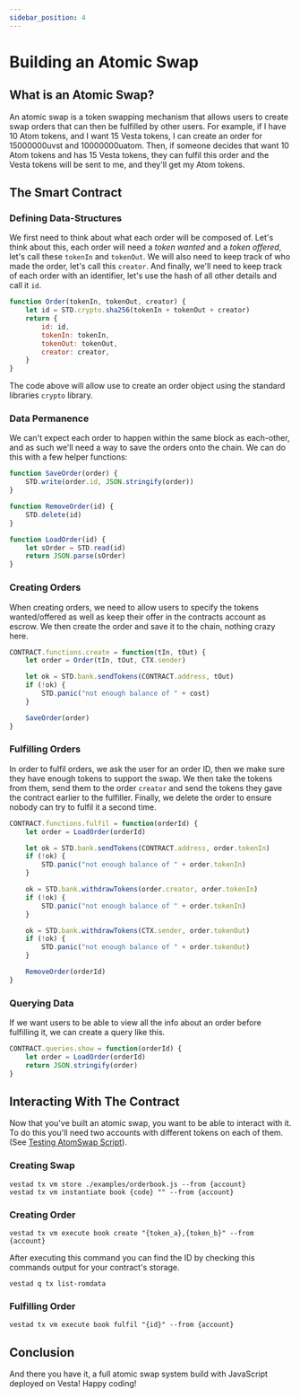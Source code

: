 ```yaml
---
sidebar_position: 4
---
```

# Building an Atomic Swap
## What is an Atomic Swap?
An atomic swap is a token swapping mechanism that allows users to create swap orders that can then be fulfilled by 
other users. For example, if I have 10 Atom tokens, and I want 15 Vesta tokens, I can create an order for 15000000uvst
and 10000000uatom. Then, if someone decides that want 10 Atom tokens and has 15 Vesta tokens, they can fulfil this order
and the Vesta tokens will be sent to me, and they'll get my Atom tokens.

## The Smart Contract
### Defining Data-Structures
We first need to think about what each order will be composed of. Let's think about this, each order will need a 
*token wanted* and a *token offered*, let's call these `tokenIn` and `tokenOut`. We will also need to keep track of who
made the order, let's call this `creator`. And finally, we'll need to keep track of each order with an identifier, let's
use the hash of all other details and call it `id`.

```js
function Order(tokenIn, tokenOut, creator) {
    let id = STD.crypto.sha256(tokenIn + tokenOut + creator)
    return {
        id: id,
        tokenIn: tokenIn,
        tokenOut: tokenOut,
        creator: creator,
    }
}
```

The code above will allow use to create an order object using the standard libraries `crypto` library.

### Data Permanence
We can't expect each order to happen within the same block as each-other, and as such we'll need a way to save the 
orders onto the chain. We can do this with a few helper functions:
```js
function SaveOrder(order) {
    STD.write(order.id, JSON.stringify(order))
}

function RemoveOrder(id) {
    STD.delete(id)
}

function LoadOrder(id) {
    let sOrder = STD.read(id)
    return JSON.parse(sOrder)
}
```
### Creating Orders
When creating orders, we need to allow users to specify the tokens wanted/offered as well as keep their offer in the 
contracts account as escrow. We then create the order and save it to the chain, nothing crazy here.
```js
CONTRACT.functions.create = function(tIn, tOut) {
    let order = Order(tIn, tOut, CTX.sender)

    let ok = STD.bank.sendTokens(CONTRACT.address, tOut)
    if (!ok) {
        STD.panic("not enough balance of " + cost)
    }

    SaveOrder(order)
}
```
### Fulfilling Orders
In order to fulfil orders, we ask the user for an order ID, then we make sure they have enough tokens to support the 
swap. We then take the tokens from them, send them to the order `creator` and send the tokens they gave the contract 
earlier to the fulfiller. Finally, we delete the order to ensure nobody can try to fulfil it a second time.
```js
CONTRACT.functions.fulfil = function(orderId) {
    let order = LoadOrder(orderId)

    let ok = STD.bank.sendTokens(CONTRACT.address, order.tokenIn)
    if (!ok) {
        STD.panic("not enough balance of " + order.tokenIn)
    }

    ok = STD.bank.withdrawTokens(order.creator, order.tokenIn)
    if (!ok) {
        STD.panic("not enough balance of " + order.tokenIn)
    }

    ok = STD.bank.withdrawTokens(CTX.sender, order.tokenOut)
    if (!ok) {
        STD.panic("not enough balance of " + order.tokenOut)
    }

    RemoveOrder(orderId)
}
```
### Querying Data
If we want users to be able to view all the info about an order before fulfilling it, we can create a query like this.
```js
CONTRACT.queries.show = function(orderId) {
    let order = LoadOrder(orderId)
    return JSON.stringify(order)
}
```
## Interacting With The Contract
Now that you've built an atomic swap, you want to be able to interact with it. To do this you'll need two accounts with different tokens on each of them. (See [Testing AtomSwap Script](https://github.com/VestaProtocol/vesta/blob/master/scripts/test_atomswap.sh)).
### Creating Swap
```shell
vestad tx vm store ./examples/orderbook.js --from {account}
vestad tx vm instantiate book {code} "" --from {account}
```
### Creating Order
```shell
vestad tx vm execute book create "{token_a},{token_b}" --from {account}
```
After executing this command you can find the ID by checking this commands output for your contract's storage.
```shell
vestad q tx list-romdata
```
### Fulfilling Order
```shell
vestad tx vm execute book fulfil "{id}" --from {account}
```
## Conclusion
And there you have it, a full atomic swap system build with JavaScript deployed on Vesta! Happy coding!